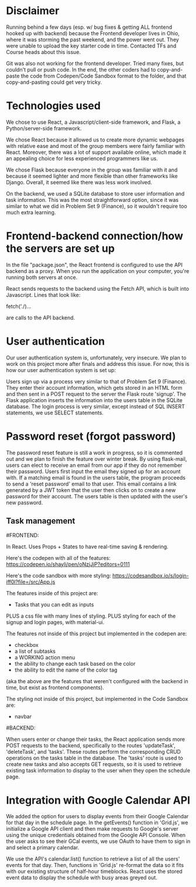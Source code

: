 # Disclaimer

Running behind a few days (esp. w/ bug fixes & getting ALL frontend hooked up with backend) because the Frontend developer lives in Ohio, where it was storming the past weekend, and the power went out. They were unable to upload the key starter code in time. Contacted TFs and Course heads about this issue.

Git was also not working for the frontend developer. Tried many fixes, but couldn't pull or push code. In the end, the other coders had to copy-and-paste the code from Codepen/Code Sandbox format to the folder, and that copy-and-pasting could get very tricky.

# Technologies used

We chose to use React, a Javascript/client-side framework, and Flask, a Python/server-side framework. 

We chose React because it allowed us to create more dynamic webpages with relative ease and most of the group members were fairly familiar with React. Moreover, there was a lot of support available online, which made it an appealing choice for less experienced programmers like us. 

We chose Flask because everyone in the group was familiar with it and because it seemed lighter and more flexible than other frameworks like Django. Overall, it seemed like there was less work involved. 

On the backend, we used a SQLite database to store user information and task information. This was the most straightforward option, since it was similar to what we did in Problem Set 9 (Finance), so it wouldn't require too much extra learning. 

# Frontend-backend connection/how the servers are set up

In the file "package.json", the React frontend is configured to use the API backend as a proxy. When you run the application on your computer, you're running both servers at once. 

React sends requests to the backend using the Fetch API, which is built into Javascript. Lines that look like: 

fetch('./<Flask route name>)...

are calls to the API backend. 

# User authentication

Our user authentication system is, unfortunately, very insecure. We plan to work on this project more after finals and address this issue. For now, this is how our user authentication system is set up: 

Users sign up via a process very similar to that of Problem Set 9 (Finance). They enter their account information, which gets stored in an HTML form and then sent in a POST request to the server the Flask route 'signup'. The Flask application inserts the information into the users table in the SQLite database. The login process is very similar, except instead of SQL INSERT statements, we use SELECT statements. 

# Password reset (forgot password)

The password reset feature is still a work in progress, so it is commented out and we plan to finish the feature over winter break. By using flask-mail, users can elect to receive an email from our app if they do not remember their password. Users first input the email they signed up for an account with. If a matching email is found in the users table, the program proceeds to send a 'reset password' email to that user. This email contains a link generated by a JWT token that the user then clicks on to create a new password for their account. The users table is then updated with the user's new password. 

## Task management

#FRONTEND:

In React. Uses Props + States to have real-time saving & rendering.

Here's the codepen with all of the features: https://codepen.io/shayli/pen/oNzjJjP?editors=0111

Here's the code sandbox with more styling: https://codesandbox.io/s/login-iff0l?file=/src/App.js

The features inside of this project are:
  - Tasks that you can edit as inputs

PLUS a css file with many lines of styling.
PLUS styling for each of the signup and login pages, with material-ui.

The features not inside of this project but implemented in the codepen are: 
  - checkbox
  - a list of subtasks
  - a WORKING action menu
  - the ability to change each task based on the color
  - the ability to edit the name of the color tag

(aka the above are the features that weren't configured with the backend in time, but exist as frontend components).

The styling not inside of this project, but implemented in the Code Sandbox are:
  - navbar

#BACKEND:

When users enter or change their tasks, the React application sends more POST requests to the backend, specifically to the routes 'updateTask', 'deleteTask', and 'tasks'. These routes perform the corresponding CRUD operations on the tasks table in the database. The 'tasks' route is used to create new tasks and also accepts GET requests, so it is used to retrieve existing task information to display to the user when they open the schedule page. 

# Integration with Google Calendar API

We added the option for users to display events from their Google Calendar for that day in the schedule page. In the getEvents() function in 'Grid.js', we initialize a Google API client and then make requests to Google's server using the unique credentials obtained from the Google API Console. When the user asks to see their GCal events, we use OAuth to have them to sign in and select a primary calendar. 

We use the API's calendar.list() function to retrieve a list of all the users' events for that day. Then, functions in 'Grid.js'  re-format the data so it fits with our existing structure of half-hour timeblocks. React uses the stored event data to display the schedule with busy areas greyed out. 
